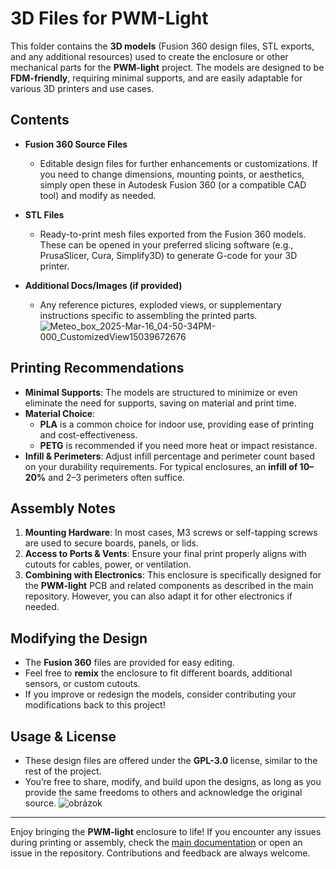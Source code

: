 # 3D Files for PWM-Light

This folder contains the **3D models** (Fusion 360 design files, STL exports, and any additional resources) used to create the enclosure or other mechanical parts for the **PWM-light** project. The models are designed to be **FDM-friendly**, requiring minimal supports, and are easily adaptable for various 3D printers and use cases.

## Contents

- **Fusion 360 Source Files**  
  - Editable design files for further enhancements or customizations. If you need to change dimensions, mounting points, or aesthetics, simply open these in Autodesk Fusion 360 (or a compatible CAD tool) and modify as needed.

- **STL Files**  
  - Ready-to-print mesh files exported from the Fusion 360 models. These can be opened in your preferred slicing software (e.g., PrusaSlicer, Cura, Simplify3D) to generate G-code for your 3D printer.

- **Additional Docs/Images (if provided)**  
  - Any reference pictures, exploded views, or supplementary instructions specific to assembling the printed parts.
![Meteo_box_2025-Mar-16_04-50-34PM-000_CustomizedView15039672676](https://github.com/user-attachments/assets/7ea668ef-414f-4d64-8aba-e117711a66cb)

## Printing Recommendations

- **Minimal Supports**: The models are structured to minimize or even eliminate the need for supports, saving on material and print time.
- **Material Choice**:  
  - **PLA** is a common choice for indoor use, providing ease of printing and cost-effectiveness.  
  - **PETG** is recommended if you need more heat or impact resistance.
- **Infill & Perimeters**: Adjust infill percentage and perimeter count based on your durability requirements. For typical enclosures, an **infill of 10–20%** and 2–3 perimeters often suffice.

## Assembly Notes

1. **Mounting Hardware**: In most cases, M3 screws or self-tapping screws are used to secure boards, panels, or lids.  
2. **Access to Ports & Vents**: Ensure your final print properly aligns with cutouts for cables, power, or ventilation.  
3. **Combining with Electronics**: This enclosure is specifically designed for the **PWM-light** PCB and related components as described in the main repository. However, you can also adapt it for other electronics if needed.

## Modifying the Design

- The **Fusion 360** files are provided for easy editing.  
- Feel free to **remix** the enclosure to fit different boards, additional sensors, or custom cutouts.  
- If you improve or redesign the models, consider contributing your modifications back to this project!

## Usage & License

- These design files are offered under the **GPL-3.0** license, similar to the rest of the project.  
- You’re free to share, modify, and build upon the designs, as long as you provide the same freedoms to others and acknowledge the original source.
![obrázok](https://github.com/user-attachments/assets/f94b6091-9572-4afb-a66e-a055495cb611)

---

Enjoy bringing the **PWM-light** enclosure to life! If you encounter any issues during printing or assembly, check the [main documentation](../README.md) or open an issue in the repository. Contributions and feedback are always welcome.
